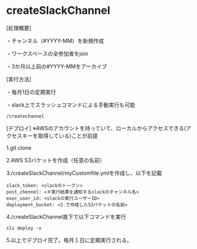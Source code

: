 # createSlackChannel
[処理概要]

・チャンネル（#YYYY-MM）を新規作成

・ワークスペースの全参加者をjoin

・3か月以上前の#YYYY-MMをアーカイブ

[実行方法]

・毎月1日の定期実行

・slack上でスラッシュコマンドによる手動実行も可能
```
/createchannel
```
[デプロイ]
※AWSのアカウントを持っていて、ローカルからアクセスできる(アクセスキーを取得している)ことが前提

1.git clone

2.AWS S3バケットを作成（任意の名前）

3./createSlackChannel/myCustomfile.ymlを作成し、以下を記載
```
slack_token: <slackのトークン>
post_chennel: <＃実行結果を通知するslackのチャンネル名>
exec_user_id: <slackの実行ユーザーID>
deployment_bucket: <2.で作成したS3バケットの名前>
```

4./createSlackChannel直下で以下コマンドを実行
```
sls deploy -v
```

5.以上でデプロイ完了。毎月１日に定期実行される。

